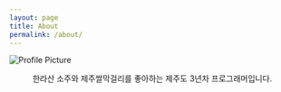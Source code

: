 ```yaml
---
layout: page
title: About
permalink: /about/
---
```


<img src="{{ site.baseurl }}/assets/reid.png" title="Profile Picture" class="profile">

<p align="center">
한라산 소주와 제주쌀막걸리를 좋아하는 제주도 3년차 프로그래머입니다.
</p>
